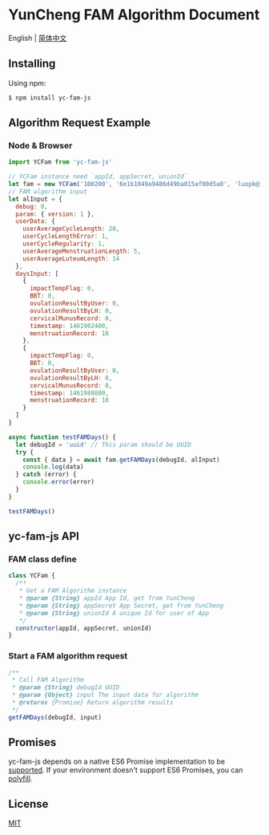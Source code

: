 # YunCheng FAM Algorithm Document

English | [简体中文](./README.md)

## Installing

Using npm:

```bash
$ npm install yc-fam-js
```

## Algorithm Request Example

### Node & Browser

```js
import YCFam from 'yc-fam-js'

// YCFam instance need `appId, appSecret, unionId`
let fam = new YCFam('100200', '6e1b1049a9486d49ba015af00d5a0', 'luopk@ikangtai.com')
// FAM algorithm input
let alInput = {
  debug: 0,
  param: { version: 1 },
  userData: {
    userAverageCycleLength: 28,
    userCycleLengthError: 1,
    userCycleRegularity: 1,
    userAverageMenstruationLength: 5,
    userAverageLuteumLength: 14
  },
  daysInput: [
    {
      impactTempFlag: 0,
      BBT: 0,
      ovulationResultByUser: 0,
      ovulationResultByLH: 0,
      cervicalMunusRecord: 0,
      timestamp: 1461902400,
      menstruationRecord: 10
    },
    {
      impactTempFlag: 0,
      BBT: 0,
      ovulationResultByUser: 0,
      ovulationResultByLH: 0,
      cervicalMunusRecord: 0,
      timestamp: 1461988800,
      menstruationRecord: 10
    }
  ]
}

async function testFAMDays() {
  let debugId = 'uuid' // This param should be UUID
  try {
    const { data } = await fam.getFAMDays(debugId, alInput)
    console.log(data)
  } catch (error) {
    console.error(error)
  }
}

testFAMDays()
```

## yc-fam-js API

### FAM class define

```js
class YCFam {
  /**
   * Get a FAM Algorithm instance
   * @param {String} appId App Id, get from YunCheng
   * @param {String} appSecret App Secret, get from YunCheng
   * @param {String} unionId A unique Id for user of App
   */
  constructor(appId, appSecret, unionId)
}
```

### Start a FAM algorithm request

```js
/**
 * Call FAM Algorithm
 * @param {String} debugId UUID
 * @param {Object} input The input data for algorithm
 * @returns {Promise} Return algorithm results
 */
getFAMDays(debugId, input)
```

## Promises

yc-fam-js depends on a native ES6 Promise implementation to be [supported](http://caniuse.com/promises).
If your environment doesn't support ES6 Promises, you can [polyfill](https://github.com/jakearchibald/es6-promise).

## License

[MIT](LICENSE)

